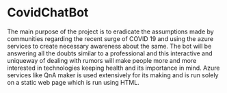 # CovidChatBot
The main purpose of the project is to eradicate the assumptions made by communities regarding the recent surge of COVID 19 and using the azure services to create necessary awareness about the same. The bot will be answering all the doubts similar to a professional and this interactive and uniqueway of dealing with rumors will make people more and more interested in technologies keeping health and its importance in mind. Azure services like QnA maker is used extensively for its making and is run solely on a static web page which is run using HTML.

